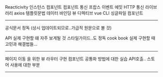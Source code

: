 Reacticivity
인스턴스
컴포넌트
컴포넌트 통신
 프랍스
 이벤트 에밋
HTTP 통신 라이브러리 axios
템플릿문법
 데이터 바인딩
 뷰 디렉티브
vue CLI
싱글파일 컴포넌트

---

공식문서 정독
(상시 업데이트되므로..가급적 원문으로 볼 것)

API 실제 구현할 떄 자주 보게될 것
스타일가이드..도 정독
cook book 실제 구현할 때 고민과 해결법들...

---
페이지 이동 을 위한 뷰 라우터 구현
컴포넌트 공통화 방법에 대한 실습
API호출.. 스토어 사용에 대한 부분

---
